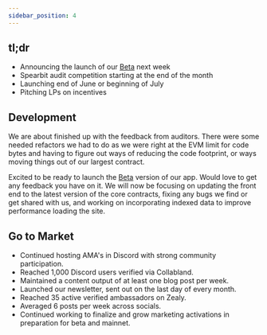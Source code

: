 ```yaml
---
sidebar_position: 4
---
```


## tl;dr

- Announcing the launch of our [Beta](https://beta.ammalgam.xyz) next week
- Spearbit audit competition starting at the end of the month
- Launching end of June or beginning of July
- Pitching LPs on incentives

## Development

We are about finished up with the feedback from auditors. There were some needed refactors we had to
do as we were right at the EVM limit for code bytes and having to figure out ways of reducing the
code footprint, or ways moving things out of our largest contract.

Excited to be ready to launch the [Beta](https://beta.ammalgam.xyz) version of our app. Would love
to get any feedback you have on it. We will now be focusing on updating the front end to the latest
version of the core contracts, fixing any bugs we find or get shared with us, and working on
incorporating indexed data to improve performance loading the site.

## Go to Market

- Continued hosting AMA's in Discord with strong community participation.
- Reached 1,000 Discord users verified via Collabland.
- Maintained a content output of at least one blog post per week.
- Launched our newsletter, sent out on the last day of every month.
- Reached 35 active verified ambassadors on Zealy.
- Averaged 6 posts per week across socials.
- Continued working to finalize and grow marketing activations in preparation for beta and mainnet.
